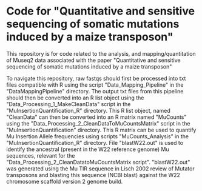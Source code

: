 # Code for "Quantitative and sensitive sequencing of somatic mutations induced by a maize transposon"
This repository is for code related to the analysis, and mapping/quantitation of Museq2 data associated with the paper "Quantitative and sensitive sequencing of somatic mutations induced by a maize transposon"


To navigate this repository, raw fastqs should first be processed into txt files compatible with R using the script "Data_Mapping_Pipeline" in the "DataMappingPipeline" directory. 
The output txt files from this pipeline should then be converted into an R list object using the "Data_Processing_1_MakeCleanData" script in the "MuInsertionQuantification_R" directory. 
This R list object, named "CleanData" can then be converted into an R matrix named "MuCounts" using the "Data_Processing_2_CleanDataToMuCountsMatrix" script in the "MuInsertionQuantification" directory. 
This R matrix can be used to quantify Mu Insertion Allele frequencies using scripts "MuCounts_Analysis" in the "MuInsertionQuantification_R" directory. 
File "blastW22.out" is used to identify the ancestral (present in the W22 reference genome) Mu sequences, relevant for the "Data_Processing_2_CleanDatatoMuCountsMatrix script". "blastW22.out" was generated using the Mu TIR sequence in Lisch 2002 review of Mutator transposons and blasting this sequence (NCBI blast) against the W22 chromosome scaffold version 2 genome build. 
